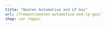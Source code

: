 ```yaml
---
title: "Wooten Automotive and LP Gas"
url: /fremont/wooten-automotive-and-lp-gas/
shop: car repair
---
```

